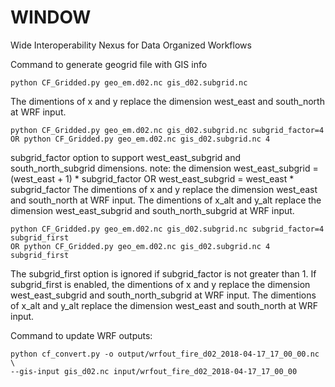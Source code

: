 # WINDOW
Wide Interoperability Nexus for Data Organized Workflows

Command to generate geogrid file with GIS info

    python CF_Gridded.py geo_em.d02.nc gis_d02.subgrid.nc
    
The dimentions of x and y replace the dimension west_east and south_north at WRF input.

    python CF_Gridded.py geo_em.d02.nc gis_d02.subgrid.nc subgrid_factor=4
    OR python CF_Gridded.py geo_em.d02.nc gis_d02.subgrid.nc 4

subgrid_factor option to support west_east_subgrid and south_north_subgrid dimensions.
            note: the dimension west_east_subgrid = (west_east + 1) * subgrid_factor
                             OR west_east_subgrid = west_east * subgrid_factor
        The dimentions of x and y replace the dimension west_east and south_north at WRF input.
        The dimentions of x_alt and y_alt replace the dimension west_east_subgrid and south_north_subgrid at WRF input.

    python CF_Gridded.py geo_em.d02.nc gis_d02.subgrid.nc subgrid_factor=4 subgrid_first
    OR python CF_Gridded.py geo_em.d02.nc gis_d02.subgrid.nc 4 subgrid_first

The subgrid_first option is ignored if subgrid_factor is not greater than 1.
        If subgrid_first is enabled, the dimentions of x and y replace the dimension west_east_subgrid
        and south_north_subgrid at WRF input. The dimentions of x_alt and y_alt replace the dimension
        west_east and south_north at WRF input.
        
Command to update WRF outputs:

    python cf_convert.py -o output/wrfout_fire_d02_2018-04-17_17_00_00.nc \
    --gis-input gis_d02.nc input/wrfout_fire_d02_2018-04-17_17_00_00
    
